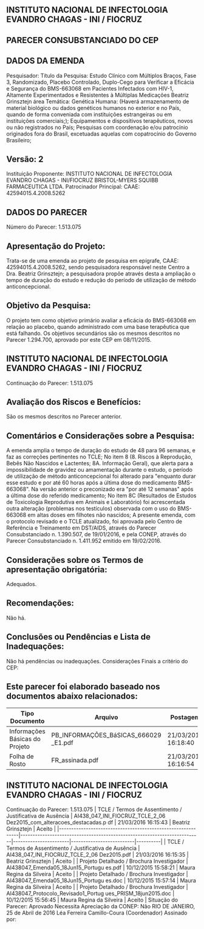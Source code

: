 ## INSTITUTO NACIONAL DE INFECTOLOGIA EVANDRO CHAGAS - INI / FIOCRUZ

## PARECER CONSUBSTANCIADO DO CEP
## DADOS DA EMENDA
Pesquisador:
Título da Pesquisa:
Estudo Clínico com Múltiplos Braços, Fase 3, Randomizado, Placebo Controlado, Duplo-Cego para Verificar a Eficácia e Segurança do BMS-663068 em Pacientes Infectados  com  HIV-1,  Altamente  Experimentados  e  Resistentes  à  Múltiplas Medicações
Beatriz Grinsztejn
área Temática:
Genética Humana:
(Haverá armazenamento de material biológico ou dados genéticos humanos no exterior e no País, quando de forma conveniada com instituições estrangeiras ou em instituições comerciais;);
Equipamentos e dispositivos terapêuticos, novos ou não registrados no País;
Pesquisas com coordenação e/ou patrocínio originados fora do Brasil, excetuadas aquelas com copatrocínio do Governo Brasileiro;
## Versão: 2
Instituição Proponente: INSTITUTO NACIONAL DE INFECTOLOGIA EVANDRO CHAGAS - INI/FIOCRUZ BRISTOL-MYERS SQUIBB FARMACEUTICA LTDA. Patrocinador Principal:
CAAE:
42594015.4.2008.5262
## DADOS DO PARECER
Número do Parecer:
1.513.075
## Apresentação do Projeto:
Trata-se de uma emenda ao projeto de pesquisa em epígrafe, CAAE:  42594015.4.2008.5262, sendo pesquisadora responsável neste Centro a Dra. Beatriz Grinsztejn; a pesquisadora propõe através desta a ampliação o tempo de duração do estudo e redução do período de utilização de método anticoncepcional.
## Objetivo da Pesquisa:
O projeto tem como objetivo primário avaliar a eficácia do BMS-663068 em relação ao placebo, quando administrado com uma base terapêutica que está falhando. Os objetivos secundários são os mesmos descritos no Parecer  1.294.700, aprovado por este CEP em 08/11/2015.
## INSTITUTO NACIONAL DE INFECTOLOGIA EVANDRO CHAGAS - INI / FIOCRUZ
Continuação do Parecer: 1.513.075
## Avaliação dos Riscos e Benefícios:
São os mesmos descritos no Parecer anterior.
## Comentários e Considerações sobre a Pesquisa:
A emenda amplia o tempo de duração do estudo de 48 para 96 semanas, e faz as correções pertinentes no TCLE;
No item 8 (8. Riscos à Reprodução, Bebês Não Nascidos e Lactentes; 8A. Informação Geral), que alerta para a impossibilidade de gravidez ou amamentação durante o estudo, o período de utilização de método anticoncepcional foi alterado para "enquanto durar esse estudo e por até 60 horas após a última dose do medicamento BMS-663068". Na versão anterior o preconizado era "por até 12 semanas" após a última dose do referido medicamento;
No item 8C (Resultados de Estudos de Toxicologia Reprodutiva em Animais e Laboratório) foi acrescentada outra alteração (problemas nos testículos) observada com o uso do BMS-663068 em altas doses em filhotes não nascidos;
A presente emenda, com o protocolo revisado e o TCLE atualizado, foi aprovada pelo Centro de Referência e Treinamento em DST/AIDS, através do Parecer Consubstanciado n. 1.390.507, de 19/01/2016, e pela CONEP, através do Parecer Consubstanciado n. 1.411.952 emitido em 19/02/2016.
## Considerações sobre os Termos de apresentação obrigatória:
Adequados.
## Recomendações:
Não há.
## Conclusões ou Pendências e Lista de Inadequações:
Não há pendências ou inadequações.
Considerações Finais a critério do CEP:
## Este parecer foi elaborado baseado nos documentos abaixo relacionados:
| Tipo Documento                 | Arquivo                               | Postagem            | Autor              | Situação   |
|--------------------------------|---------------------------------------|---------------------|--------------------|------------|
| Informações Básicas do Projeto | PB_INFORMAÇÕES_BáSICAS_666029 _E1.pdf | 21/03/2016 16:18:40 |                    | Aceito     |
| Folha de Rosto                 | FR_assinada.pdf                       | 21/03/2016 16:16:54 | Beatriz Grinsztejn | Aceito     |
## INSTITUTO NACIONAL DE INFECTOLOGIA EVANDRO CHAGAS - INI / FIOCRUZ

Continuação do Parecer: 1.513.075
| TCLE / Termos de Assentimento / Justificativa de Ausência   | AI438_047_INI_FIOCRUZ_TCLE_2_06 Dez2015_com_alteracoes_destacadas.p df   | 21/03/2016 16:15:43   | Beatriz Grinsztejn       | Aceito   |
|-------------------------------------------------------------|--------------------------------------------------------------------------|-----------------------|--------------------------|----------|
| TCLE / Termos de Assentimento / Justificativa de Ausência   | AI438_047_INI_FIOCRUZ_TCLE_2_06 Dez2015.pdf                              | 21/03/2016 16:15:35   | Beatriz Grinsztejn       | Aceito   |
| Projeto Detalhado / Brochura Investigador                   | AI438047_Emenda05_18Jun15_Portugu es.pdf                                 | 10/12/2015 15:58:21   | Maura Regina da Silveira | Aceito   |
| Projeto Detalhado / Brochura Investigador                   | AI438047_Emenda05_18Jun15_Portugu es.doc                                 | 10/12/2015 15:57:14   | Maura Regina da Silveira | Aceito   |
| Projeto Detalhado / Brochura Investigador                   | AI438047_Protocolo_Revisado1_Portug ues_PRISM_18jun2015.doc              | 10/12/2015 15:56:45   | Maura Regina da Silveira | Aceito   |
Situação do Parecer:
Aprovado
Necessita Apreciação da CONEP:
Não
RIO DE JANEIRO, 25 de Abril de 2016
Léa Ferreira Camillo-Coura (Coordenador) Assinado por:
